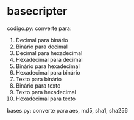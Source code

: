 # basecripter
codigo.py: converte para:
1. Decimal para binário
2. Binário para decimal
3. Decimal para hexadecimal
4. Hexadecimal para decimal
5. Binário para hexadecimal
6. Hexadecimal para binário
7. Texto para binário
8. Binário para texto
9. Texto para hexadecimal
10. Hexadecimal para texto

bases.py: converte para aes, md5, sha1, sha256
